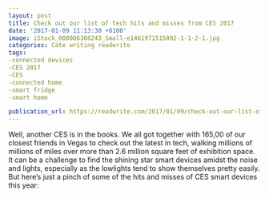 ```yaml
---
layout: post
title: Check out our list of tech hits and misses from CES 2017
date: '2017-01-09 11:13:30 +0100'
image: iStock_000086308243_Small-e1461971515892-1-1-2-1.jpg
categories: Cate writing readwrite
tags:
-connected devices
-CES 2017
-CES
-connected home
-smart fridge
-smart home

publication_url: https://readwrite.com/2017/01/09/check-out-our-list-of-tech-hits-and-misses-from-ces-2017-dl1/
---
```

Well, another CES is in the books. We all got together with 165,00 of our closest friends in Vegas to check out the latest in tech, walking millions of millions of miles over more than 2.6 million square feet of exhibition space. It can be a challenge to find the shining star smart devices amidst the noise and lights, especially as the lowlights tend to show themselves pretty easily. But here’s just a pinch of some of the hits and misses of CES smart devices this year:
